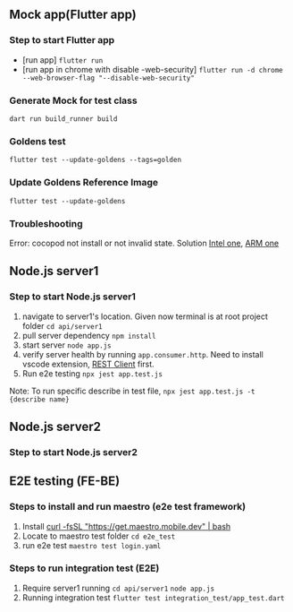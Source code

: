 ## Mock app(Flutter app)

### Step to start Flutter app
- [run app] `flutter run`
- [run app in chrome with disable -web-security] `flutter run -d chrome --web-browser-flag "--disable-web-security"`

### Generate Mock for test class 
`dart run build_runner build`

### Goldens test
`flutter test --update-goldens --tags=golden` 

### Update Goldens Reference Image 
`flutter test --update-goldens`

### Troubleshooting
Error: cocopod not install or not invalid state. Solution [Intel one](https://stackoverflow.com/questions/62593939/cocoapods-not-installed-or-not-in-valid-state), [ARM one](https://stackoverflow.com/questions/64901180/how-to-run-cocoapods-on-apple-silicon-m1)


## Node.js server1
### Step to start Node.js server1
1. navigate to server1's location. Given now terminal is at root project folder
`cd api/server1`
2. pull server dependency
`npm install`
3. start server
`node app.js`
4. verify server health by running `app.consumer.http`. Need to install vscode extension, [REST Client](https://marketplace.visualstudio.com/items?itemName=humao.rest-client) first.
5. Run e2e testing
`npx jest app.test.js`

Note: To run specific describe in test file, `npx jest app.test.js -t {describe name}`

## Node.js server2
### Step to start Node.js server2






## E2E testing (FE-BE)
### Steps to install and run maestro (e2e test framework)
1. Install [curl -fsSL "https://get.maestro.mobile.dev" | bash ](https://maestro.mobile.dev/getting-started/installing-maestro)
2. Locate to maestro test folder
`cd e2e_test`
3. run e2e test
`maestro test login.yaml`

### Steps to run integration test (E2E)
1. Require server1 running
`cd api/server1`
`node app.js`
2. Running integration test 
`flutter test integration_test/app_test.dart`

